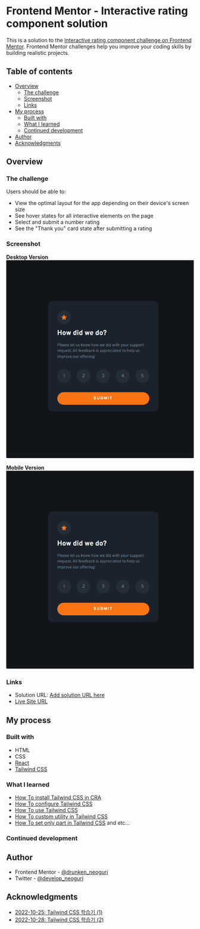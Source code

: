 # Frontend Mentor - Interactive rating component solution

This is a solution to the [Interactive rating component challenge on Frontend Mentor](https://www.frontendmentor.io/challenges/interactive-rating-component-koxpeBUmI). Frontend Mentor challenges help you improve your coding skills by building realistic projects.

## Table of contents

- [Overview](#overview)
  - [The challenge](#the-challenge)
  - [Screenshot](#screenshot)
  - [Links](#links)
- [My process](#my-process)
  - [Built with](#built-with)
  - [What I learned](#what-i-learned)
  - [Continued development](#continued-development)
- [Author](#author)
- [Acknowledgments](#acknowledgments)

## Overview

### The challenge

Users should be able to:

- View the optimal layout for the app depending on their device's screen size
- See hover states for all interactive elements on the page
- Select and submit a number rating
- See the "Thank you" card state after submitting a rating

### Screenshot

**Desktop Version**
![desktop](https://github.com/DrunkenNeoguri/practiceCSSlib/blob/main/images/mobile.gif?raw=true)

**Mobile Version**
![Mobile](https://github.com/DrunkenNeoguri/practiceCSSlib/blob/main/images/website.gif?raw=true)

### Links

- Solution URL: [Add solution URL here](https://your-solution-url.com)
- [Live Site URL](https://drunkenneoguri.github.io/practiceCSSlib/)

## My process

### Built with

- HTML
- CSS
- [React](https://reactjs.org/)
- [Tailwind CSS](https://tailwindcss.com/)

### What I learned

- [How To install Tailwind CSS in CRA](https://tailwindcss.com/docs/guides/create-react-app)
- [How To configure Tailwind CSS](https://tailwindcss.com/docs/configuration)
- [How To use Tailwind CSS](https://tailwindcss.com/docs/container)
- [How To custom utility in Tailwind CSS](https://tailwindcss.com/docs/theme#customizing-the-default-theme)
- [How To set only part in Tailwind CSS](https://tailwindcss.com/docs/adding-custom-styles#using-arbitrary-values)
  and etc...

### Continued development

## Author

- Frontend Mentor - [@drunken_neoguri](https://www.frontendmentor.io/profile/DrunkenNeoguri)
- Twitter - [@develop_neoguri](https://twitter.com/develop_neoguri)

## Acknowledgments

- [2022-10-25: Tailwind CSS 학습기 (1)](https://develop-neoguri.notion.site/2022-10-25-Tailwind-CSS-1-a16b601b5b334766a7bc62feb728a1c8)
- [2022-10-28: Tailwind CSS 학습기 (2)](https://develop-neoguri.notion.site/2022-10-28-Tailwind-CSS-2-d974e4d7dad24a438122ba5cf07911db)
